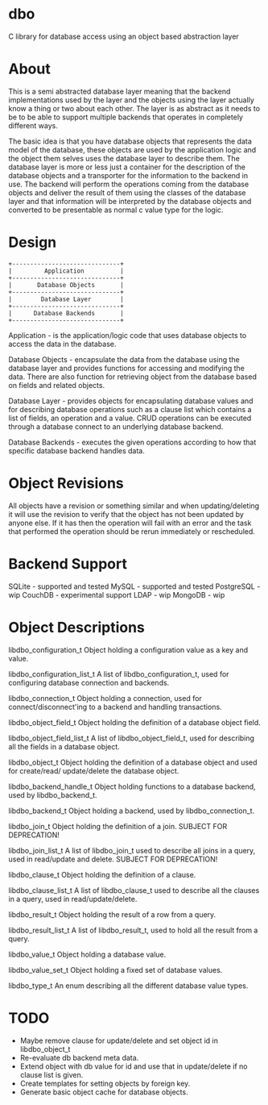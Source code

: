 dbo
===

C library for database access using an object based abstraction layer

About
=====

This is a semi abstracted database layer meaning that the backend
implementations used by the layer and the objects using the layer actually know
a thing or two about each other. The layer is as abstract as it needs to be to
be able to support multiple backends that operates in completely different ways.

The basic idea is that you have database objects that represents the data model
of the database, these objects are used by the application logic and the object
them selves uses the database layer to describe them. The database layer is more
or less just a container for the description of the database objects and a
transporter for the information to the backend in use. The backend will perform
the operations coming from the database objects and deliver the result of them
using the classes of the database layer and that information will be interpreted
by the database objects and converted to be presentable as normal c value type
for the logic.


Design
======

    +------------------------------+
    |         Application          |
    +------------------------------+
    |       Database Objects       |
    +------------------------------+
    |        Database Layer        |
    +------------------------------+
    |      Database Backends       |
    +------------------------------+

Application - is the application/logic code that uses database objects to access
the data in the database.

Database Objects - encapsulate the data from the database using the database
layer and provides functions for accessing and modifying the data. There are
also function for retrieving object from the database based on fields and
related objects.

Database Layer - provides objects for encapsulating database values and for
describing database operations such as a clause list which contains a list of
fields, an operation and a value. CRUD operations can be executed through a
database connect to an underlying database backend.

Database Backends - executes the given operations according to how that specific
database backend handles data.


Object Revisions
================

All objects have a revision or something similar and when updating/deleting it
will use the revision to verify that the object has not been updated by anyone
else. If it has then the operation will fail with an error and the task that
performed the operation should be rerun immediately or rescheduled.
 

Backend Support
===============

SQLite     - supported and tested
MySQL      - supported and tested
PostgreSQL - wip
CouchDB    - experimental support
LDAP       - wip
MongoDB    - wip


Object Descriptions
===================

libdbo_configuration_t
  Object holding a configuration value as a key and value.

libdbo_configuration_list_t
  A list of libdbo_configuration_t, used for configuring database connection and
  backends.

libdbo_connection_t
  Object holding a connection, used for connect/disconnect'ing to a backend and
  handling transactions.
  
libdbo_object_field_t
  Object holding the definition of a database object field.
  
libdbo_object_field_list_t
  A list of libdbo_object_field_t, used for describing all the fields in a database
  object.
  
libdbo_object_t
  Object holding the definition of a database object and used for create/read/
  update/delete the database object.
  
libdbo_backend_handle_t
  Object holding functions to a database backend, used by libdbo_backend_t.

libdbo_backend_t
  Object holding a backend, used by libdbo_connection_t.
  
libdbo_join_t
  Object holding the definition of a join. SUBJECT FOR DEPRECATION!
  
libdbo_join_list_t
  A list of libdbo_join_t used to describe all joins in a query, used in read/update
  and delete. SUBJECT FOR DEPRECATION!
  
libdbo_clause_t
  Object holding the definition of a clause.
  
libdbo_clause_list_t
  A list of libdbo_clause_t used to describe all the clauses in a query, used in
  read/update/delete.
  
libdbo_result_t
  Object holding the result of a row from a query.
  
libdbo_result_list_t
  A list of libdbo_result_t, used to hold all the result from a query.
  
libdbo_value_t
  Object holding a database value.
  
libdbo_value_set_t
  Object holding a fixed set of database values.
  
libdbo_type_t
  An enum describing all the different database value types.


TODO
====
- Maybe remove clause for update/delete and set object id in libdbo_object_t
- Re-evaluate db backend meta data.
- Extend object with db value for id and use that in update/delete if no clause list is given.
- Create templates for setting objects by foreign key.
- Generate basic object cache for database objects.
